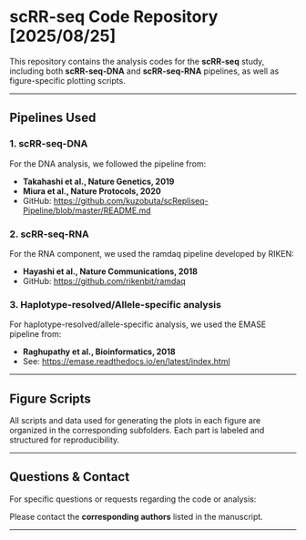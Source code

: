 # scRR-seq Code Repository [2025/08/25]

This repository contains the analysis codes for the **scRR-seq** study, including both **scRR-seq-DNA** and **scRR-seq-RNA** pipelines, as well as figure-specific plotting scripts.

---

## Pipelines Used

### 1. scRR-seq-DNA

For the DNA analysis, we followed the pipeline from:

- **Takahashi et al., Nature Genetics, 2019**
- **Miura et al., Nature Protocols, 2020**  
- GitHub: https://github.com/kuzobuta/scRepliseq-Pipeline/blob/master/README.md

### 2. scRR-seq-RNA

For the RNA component, we used the ramdaq pipeline developed by RIKEN:

- **Hayashi et al., Nature Communications, 2018**
- GitHub: https://github.com/rikenbit/ramdaq

### 3. Haplotype-resolved/Allele-specific analysis

For haplotype-resolved/allele-specific analysis, we used the EMASE pipeline from:
- **Raghupathy et al., Bioinformatics, 2018**
- See: https://emase.readthedocs.io/en/latest/index.html

---

## Figure Scripts

All scripts and data used for generating the plots in each figure are organized in the corresponding subfolders. Each part is labeled and structured for reproducibility.

---

## Questions & Contact

For specific questions or requests regarding the code or analysis:

Please contact the **corresponding authors** listed in the manuscript.

---
